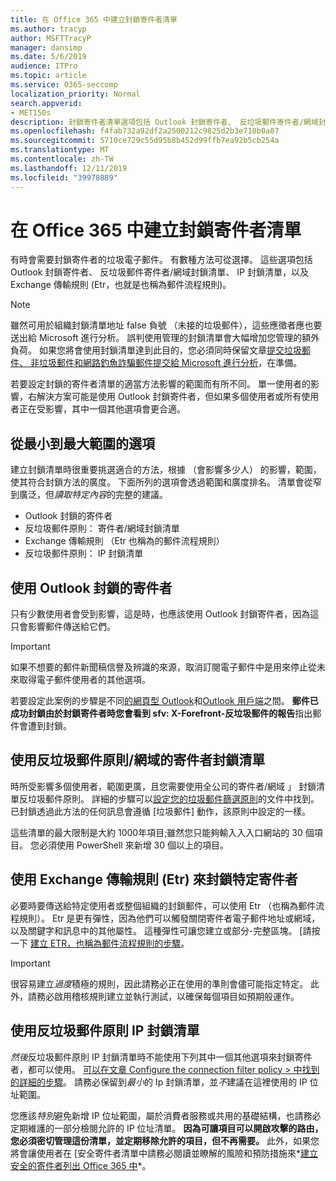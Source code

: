 ```yaml
---
title: 在 Office 365 中建立封鎖寄件者清單
ms.author: tracyp
author: MSFTTracyP
manager: dansimp
ms.date: 5/6/2019
audience: ITPro
ms.topic: article
ms.service: O365-seccomp
localization_priority: Normal
search.appverid:
- MET150s
description: 封鎖寄件者清單選項包括 Outlook 封鎖寄件者、 反垃圾郵件寄件者/網域封鎖清單、 IP 封鎖清單，以及 Exchange 傳輸規則 (Etr) 也稱為郵件流程規則。
ms.openlocfilehash: f4fab732a92df2a2500212c9825d2b3e710b0a07
ms.sourcegitcommit: 5710ce729c55d95b8b452d99ffb7ea92b5cb254a
ms.translationtype: MT
ms.contentlocale: zh-TW
ms.lasthandoff: 12/11/2019
ms.locfileid: "39970889"
---
```

# <a name="create-block-sender-lists-in-office-365"></a>在 Office 365 中建立封鎖寄件者清單

有時會需要封鎖寄件者的垃圾電子郵件。 有數種方法可從選擇。 這些選項包括 Outlook 封鎖寄件者、 反垃圾郵件寄件者/網域封鎖清單、 IP 封鎖清單，以及 Exchange 傳輸規則 (Etr，也就是也稱為郵件流程規則)。

> [!NOTE]
> 雖然可用於組織封鎖清單地址 false 負號 （未接的垃圾郵件），這些應徵者應也要送出給 Microsoft 進行分析。 誤判使用管理的封鎖清單會大幅增加您管理的額外負荷。 如果您將會使用封鎖清單達到此目的，您必須同時保留文章[提交垃圾郵件、 非垃圾郵件和網路釣魚詐騙郵件提交給 Microsoft 進行分析](https://docs.microsoft.com/office365/SecurityCompliance/submit-spam-non-spam-and-phishing-scam-messages-to-microsoft-for-analysis)，在準備。

若要設定封鎖的寄件者清單的適當方法影響的範圍而有所不同。 單一使用者的影響，右解決方案可能是使用 Outlook 封鎖寄件者，但如果多個使用者或所有使用者正在受影響，其中一個其他選項會更合適。

## <a name="options-from-least-to-broadest-scope"></a>從最小到最大範圍的選項

建立封鎖清單時很重要挑選適合的方法，根據 （會影響多少人） 的影響，範圍，使其符合封鎖方法的廣度。 下面所列的選項會透過範圍和廣度排名。 清單會從窄到廣泛，但*讀取特定內容*的完整的建議。

- Outlook 封鎖的寄件者
- 反垃圾郵件原則： 寄件者/網域封鎖清單
- Exchange 傳輸規則 （Etr 也稱為的郵件流程規則）
- 反垃圾郵件原則： IP 封鎖清單

## <a name="use-outlook-blocked-senders"></a>使用 Outlook 封鎖的寄件者

只有少數使用者會受到影響，這是時，也應該使用 Outlook 封鎖寄件者，因為這只會影響郵件傳送給它們。

> [!IMPORTANT]
> 如果不想要的郵件新聞稿信譽及辨識的來源，取消訂閱電子郵件中是用來停止從未來取得電子郵件使用者的其他選項。

若要設定此案例的步驟是不同[的網頁型 Outlook](https://support.office.com/article/48c9f6f7-2309-4f95-9a4d-de987e880e46)和[Outlook 用戶端](https://support.office.com/article/5ae3ea8e-cf41-4fa0-b02a-3b96e21de089)之間。 **郵件已成功封鎖由於封鎖寄件者時您會看到 sfv: X-Forefront-反垃圾郵件的報告**指出郵件會遭到封鎖。

## <a name="use-anti-spam-policy-senderdomain-block-lists"></a>使用反垃圾郵件原則/網域的寄件者封鎖清單

時所受影響多個使用者，範圍更廣，且您需要使用全公司的寄件者/網域 」 封鎖清單反垃圾郵件原則。 詳細的步驟可以[設定您的垃圾郵件篩選原則](https://docs.microsoft.com/office365/securitycompliance/configure-your-spam-filter-policies)的文件中找到。 已封鎖透過此方法的任何訊息會遵循 [垃圾郵件] 動作，該原則中設定的一樣。

這些清單的最大限制是大約 1000年項目;雖然您只能夠輸入入入口網站的 30 個項目。 您必須使用 PowerShell 來新增 30 個以上的項目。

## <a name="use-exchange-transport-rules-etrs-to-block-specific-senders"></a>使用 Exchange 傳輸規則 (Etr) 來封鎖特定寄件者

必要時要傳送給特定使用者或整個組織的封鎖郵件，可以使用 Etr （也稱為郵件流程規則）。 Etr 是更有彈性，因為他們可以觸發關閉寄件者電子郵件地址或網域，以及關鍵字和訊息中的其他屬性。 這種彈性可讓您建立或部分-完整區塊。 [請按一下 [建立 ETR，也稱為郵件流程規則的步驟](https://docs.microsoft.com/office365/SecurityCompliance/use-mail-flow-rules-to-set-the-spam-confidence-level-scl-in-messages)。

> [!IMPORTANT]
> 很容易建立*過度*積極的規則，因此請務必正在使用的準則會儘可能指定特定。 此外，請務必啟用稽核規則建立並執行測試，以確保每個項目如預期般運作。

## <a name="use-anti-spam-policy-ip-block-lists"></a>使用反垃圾郵件原則 IP 封鎖清單

*然後*反垃圾郵件原則 IP 封鎖清單時不能使用下列其中一個其他選項來封鎖寄件者，都可以使用。 [可以在文章 Configure the connection filter policy > 中找到的詳細的步驟](https://docs.microsoft.com/office365/securitycompliance/configure-the-connection-filter-policy)。 請務必保留到*最小*的 Ip 封鎖清單，並*不*建議在這裡使用的 IP 位址範圍。

您應該*特別*避免新增 IP 位址範圍，屬於消費者服務或共用的基礎結構，也請務必定期維護的一部分檢閱允許的 IP 位址清單。 **因為可讓項目可以開啟攻擊的路由，您必須密切管理這份清單，並定期移除允許的項目，但不再需要。** 此外，如果您將會讓使用者在 [安全寄件者清單中請務必閱讀並瞭解的風險和預防措施來*[建立安全的寄件者列出 Office 365 中](create-safe-sender-lists-in-office-365.md)*。
